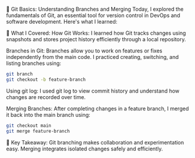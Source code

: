 📘 Git Basics: Understanding Branches and Merging
Today, I explored the fundamentals of Git, an essential tool for version control in DevOps and software development. Here's what I learned:

🔧 What I Covered:
How Git Works:
I learned how Git tracks changes using snapshots and stores project history efficiently through a local repository.

Branches in Git:
Branches allow you to work on features or fixes independently from the main code. I practiced creating, switching, and listing branches using:

```bash
git branch
git checkout -b feature-branch
```
Using git log:
I used git log to view commit history and understand how changes are recorded over time.

Merging Branches:
After completing changes in a feature branch, I merged it back into the main branch using:
```bash
git checkout main
git merge feature-branch
```
🧠 Key Takeaway:
Git branching makes collaboration and experimentation easy. Merging integrates isolated changes safely and efficiently.
